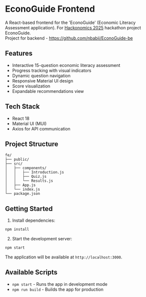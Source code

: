 # EconoGuide Frontend

A React-based frontend for the 'EconoGuide' (Economic Literacy Assessment application).
For [Hackonomics 2025](https://hackonomics25.devpost.com/) hackathon project EconoGuide.  
Project for backend - https://github.com/nbabii/EconoGuide-be



## Features

- Interactive 15-question economic literacy assessment
- Progress tracking with visual indicators
- Dynamic question navigation
- Responsive Material UI design
- Score visualization
- Expandable recommendations view

## Tech Stack

- React 18
- Material UI (MUI)
- Axios for API communication

## Project Structure

```
fe/
├── public/              
├── src/                 
│   ├── components/      
│   │   ├── Introduction.js  
│   │   ├── Quiz.js         
│   │   └── Results.js      
│   ├── App.js          
│   └── index.js        
└── package.json        
```

## Getting Started

1. Install dependencies:
```bash
npm install
```

2. Start the development server:
```bash
npm start
```

The application will be available at `http://localhost:3000`.

## Available Scripts

- `npm start` - Runs the app in development mode
- `npm run build` - Builds the app for production
